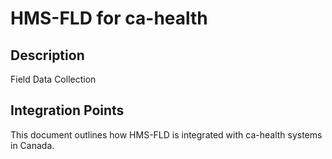 # HMS-FLD for ca-health

## Description

Field Data Collection

## Integration Points

This document outlines how HMS-FLD is integrated with ca-health systems in Canada.
